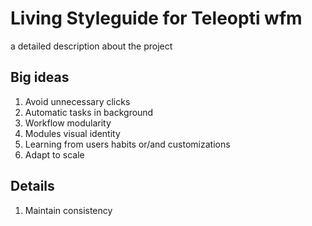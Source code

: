 Living Styleguide for Teleopti wfm
=================

a detailed description about the project


Big ideas
---

1. Avoid unnecessary clicks
2. Automatic tasks in background
3. Workflow modularity
4. Modules visual identity
5. Learning from users habits or/and customizations
6. Adapt to scale


Details
---

1. Maintain consistency
